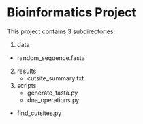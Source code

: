 # Bioinformatics Project
This project contains 3 subdirectories:
1. data
 - random_sequence.fasta
2. results
	- cutsite_summary.txt
3. scripts
	- generate_fasta.py
	- dna_operations.py
  - find_cutsites.py
